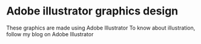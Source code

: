 # Adobe illustrator graphics design
 These graphics are made using Adobe Illustrator  To know about illustration, follow my blog on Adobe Illustrator
